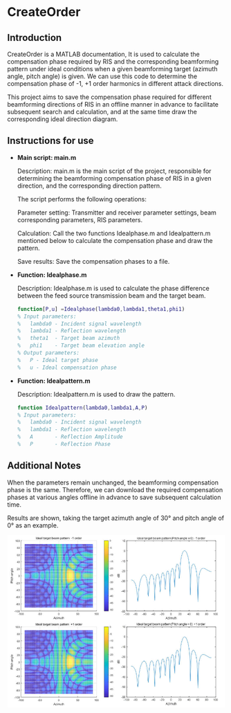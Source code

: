 # CreateOrder

## Introduction

CreateOrder is a MATLAB documentation, It is used to calculate the compensation phase required by RIS and the corresponding beamforming pattern under ideal conditions when a given beamforming target (azimuth angle, pitch angle) is given. We can use this code to determine the compensation phase of -1, +1 order harmonics in different attack directions.

This project aims to save the compensation phase required for different beamforming directions of RIS in an offline manner in advance to facilitate subsequent search and calculation, and at the same time draw the corresponding ideal direction diagram.

## Instructions for use

- **Main script: main.m**

  Description: main.m is the main script of the project, responsible for determining the beamforming compensation phase of RIS in a given direction, and the corresponding direction pattern.

  The script performs the following operations:

  Parameter setting: Transmitter and receiver parameter settings, beam corresponding parameters, RIS parameters.
  
  Calculation: Call the two functions Idealphase.m and Idealpattern.m mentioned below to calculate the compensation phase and draw the pattern.
  
  Save results: Save the compensation phases to a file.
  
- **Function: Idealphase.m**

  Description: Idealphase.m is used to calculate the phase difference between the feed source transmission beam and the target beam.
  
  ```matlab
  function[P,u] =Idealphase(lambda0,lambda1,theta1,phi1)
  % Input parameters:
  %   lambda0 - Incident signal wavelength
  %   lambda1 - Reflection wavelength
  %   theta1  - Target beam azimuth
  %   phi1    - Target beam elevation angle
  % Output parameters:
  %   P - Ideal target phase
  %   u - Ideal compensation phase   
  ```
- **Function: Idealpattern.m**

  Description: Idealpattern.m is used to draw the pattern.
  
  ```matlab
  function Idealpattern(lambda0,lambda1,A,P)
  % Input parameters:
  %   lambda0 - Incident signal wavelength
  %   lambda1 - Reflection wavelength
  %   A       - Reflection Amplitude
  %   P       - Reflection Phase
  ```
## Additional Notes

When the parameters remain unchanged, the beamforming compensation phase is the same. Therefore, we can download the required compensation phases at various angles offline in advance to save subsequent calculation time.

Results are shown, taking the target azimuth angle of 30° and pitch angle of 0° as an example.

![picture](figure/Ideal.jpg)



